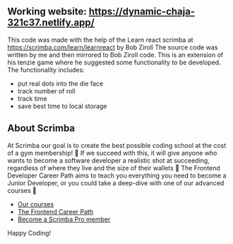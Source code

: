 ## Working website: https://dynamic-chaja-321c37.netlify.app/
This code was made with the help of the Learn react scrimba at https://scrimba.com/learn/learnreact by Bob Ziroll
The source code was written by me and then mirrored to Bob Ziroll code. This is an extension of his tenzie game where he suggested some functionality to be developed. The functionality includes:
  + put real dots into the die face
  + track number of roll
  + track time
  + save best time to local storage

## About Scrimba

At Scrimba our goal is to create the best possible coding school at the cost of a gym membership! 💜
If we succeed with this, it will give anyone who wants to become a software developer a realistic shot at succeeding, regardless of where they live and the size of their wallets 🎉
The Frontend Developer Career Path aims to teach you everything you need to become a Junior Developer, or you could take a deep-dive with one of our advanced courses 🚀

- [Our courses](https://scrimba.com/allcourses)
- [The Frontend Career Path](https://scrimba.com/learn/frontend)
- [Become a Scrimba Pro member](https://scrimba.com/pricing)

Happy Coding!
